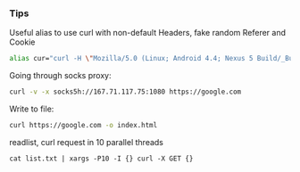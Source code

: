 ### Tips

Useful alias to use curl with non-default Headers, fake random Referer and Cookie 

```bash
alias cur="curl -H \"Mozilla/5.0 (Linux; Android 4.4; Nexus 5 Build/_BuildID_) AppleWebKit/537.36 (KHTML, like Gecko) Version/4.0 Chrome/30.1.0.0 Mobile Safari/537.36\" -H \"Referer: https://mail.google.com/mail/u/0/#/`date|md5sum|cut -d ' ' -f 1`\" -H \"Accept-Encoding: deflate\" -H \"Accept-Language: en-US,en;q=0.9\" -H \"Cookie: ga=`date +%F_%H-%M-%S |md5sum|cut -d ' ' -f 1`\""
```

Going through socks proxy:

```bash
curl -v -x socks5h://167.71.117.75:1080 https://google.com
```

Write to file:

```bash
curl https://google.com -o index.html
```

readlist, curl request in 10 parallel threads

```
cat list.txt | xargs -P10 -I {} curl -X GET {}
```



